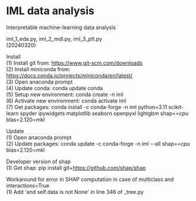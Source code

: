 # IML data analysis
Interpretable machine-learning data analysis  
  
iml_1_eda.py, iml_2_mdl.py, iml_3_plt.py  
(20240320)  
  
Install  
(1)  Install git from: https://www.git-scm.com/downloads  
(2)  Install miniconda from: https://docs.conda.io/projects/miniconda/en/latest/  
(3)  Open anaconda prompt  
(4)  Update conda: conda update conda  
(5)  Setup new environment: conda create -n iml  
(6)  Activate new environment: conda activate iml  
(7)  Get packages: conda install -c conda-forge -n iml python=3.11 scikit-learn spyder ipywidgets matplotlib seaborn openpyxl lightgbm shap=*=cpu* blas=2.120=mkl  
  
Update  
(1)  Open anaconda prompt  
(2)  Update packages: conda update -c conda-forge -n iml --all shap=*=cpu* blas=2.120=mkl  
  
Developer version of shap  
(1)  Get shap: pip install git+https://github.com/shap/shap  
  
Workaround for error in SHAP computation in case of multiclass and interactions=True  
(1) Add 'and self.data is not None' in line 346 of _tree.py  
  
